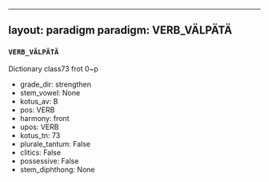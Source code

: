
---
layout: paradigm
paradigm: VERB_VÄLPÄTÄ
---
### ` VERB_VÄLPÄTÄ `

Dictionary class73 frot 0~p
* grade_dir: strengthen
* stem_vowel: None
* kotus_av: B
* pos: VERB
* harmony: front
* upos: VERB
* kotus_tn: 73
* plurale_tantum: False
* clitics: False
* possessive: False
* stem_diphthong: None
